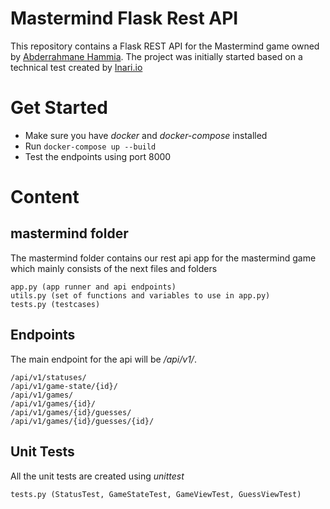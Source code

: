 # Mastermind Flask Rest API
This repository contains a Flask REST API for the Mastermind game owned by [Abderrahmane Hammia](mailto:fa_hammia@esi.dz). The project was initially started based on a technical test created by [Inari.io](https://www.inari.io/)
# Get Started
* Make sure you have *docker* and *docker-compose* installed
* Run ```docker-compose up --build```
* Test the endpoints using port 8000
# Content
## mastermind folder
The mastermind folder contains our rest api app for the mastermind game which mainly consists of the next files and folders
```
app.py (app runner and api endpoints)
utils.py (set of functions and variables to use in app.py)
tests.py (testcases)
```
## Endpoints
The main endpoint for the api will be */api/v1/*.
```
/api/v1/statuses/
/api/v1/game-state/{id}/
/api/v1/games/
/api/v1/games/{id}/
/api/v1/games/{id}/guesses/
/api/v1/games/{id}/guesses/{id}/
```
## Unit Tests
All the unit tests are created using *unittest*
```
tests.py (StatusTest, GameStateTest, GameViewTest, GuessViewTest)
```